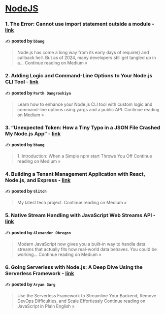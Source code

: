 
<h1><a href=https://medium.com/tag/nodejs/recommended target="_blank" rel="noopener noreferrer">NodeJS</a></h1>
<h3>1.  The Error: Cannot use import statement outside a module - <a href="https://medium.com/@bbangjoa/the-error-cannot-use-import-statement-outside-a-module-94b6aad50de4?source=rss------nodejs-5" target="_blank" rel="noopener noreferrer">link</a></h3>

✍️ **posted by `bbang`**

<blockquote>Node.js has come a long way from its early days of require() and callback hell. But as of 2024, many developers still get tangled up in a…
Continue reading on Medium »</blockquote>

<h3>2. Adding Logic and Command-Line Options to Your Node.js CLI Tool - <a href="https://medium.com/@parthdangroshiya/adding-logic-and-command-line-options-to-your-node-js-cli-tool-0045ba3beec4?source=rss------nodejs-5" target="_blank" rel="noopener noreferrer">link</a></h3>

✍️ **posted by `Parth Dangroshiya`**

<blockquote>Learn how to enhance your Node.js CLI tool with custom logic and command-line options using yargs and a public API.
Continue reading on Medium »</blockquote>

<h3>3.  “Unexpected Token: How a Tiny Typo in a JSON File Crashed My Node.js App” - <a href="https://medium.com/@bbangjoa/unexpected-token-how-a-tiny-typo-in-a-json-file-crashed-my-node-js-app-8b048122ec8f?source=rss------nodejs-5" target="_blank" rel="noopener noreferrer">link</a></h3>

✍️ **posted by `bbang`**

<blockquote>1. Introduction: When a Simple npm start Throws You Off
Continue reading on Medium »</blockquote>

<h3>4. Building a Tenant Management Application with React, Node.js, and Express - <a href="https://medium.com/@hycodingian/building-a-tenant-management-application-with-react-node-js-and-express-79cf9986a452?source=rss------nodejs-5" target="_blank" rel="noopener noreferrer">link</a></h3>

✍️ **posted by `Glitch`**

<blockquote>My latest tech project.
Continue reading on Medium »</blockquote>

<h3>5. Native Stream Handling with JavaScript Web Streams API - <a href="https://medium.com/@AlexanderObregon/native-stream-handling-with-javascript-web-streams-api-17dd820e69fd?source=rss------nodejs-5" target="_blank" rel="noopener noreferrer">link</a></h3>

✍️ **posted by `Alexander Obregon`**

<blockquote>Modern JavaScript now gives you a built-in way to handle data streams that actually fits how real-world data behaves. You could be working…
Continue reading on Medium »</blockquote>

<h3>6. Going Serverless with Node.js: A Deep Dive Using the Serverless Framework - <a href="https://javascript.plainenglish.io/going-serverless-with-node-js-a-deep-dive-using-the-serverless-framework-78052862dea3?source=rss------nodejs-5" target="_blank" rel="noopener noreferrer">link</a></h3>

✍️ **posted by `Aryan Garg`**

<blockquote>Use the Serverless Framework to Streamline Your Backend, Remove DevOps Difficulties, and Scale Effortlessly
Continue reading on JavaScript in Plain English »</blockquote>


